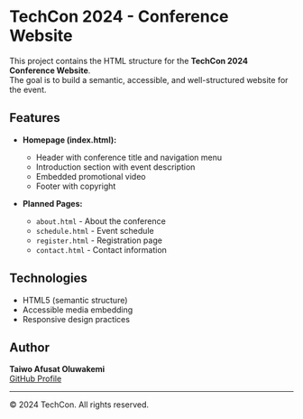 # TechCon 2024 - Conference Website

This project contains the HTML structure for the **TechCon 2024 Conference Website**.  
The goal is to build a semantic, accessible, and well-structured website for the event.

## Features
- **Homepage (index.html):**
  - Header with conference title and navigation menu
  - Introduction section with event description
  - Embedded promotional video
  - Footer with copyright

- **Planned Pages:**
  - `about.html` - About the conference
  - `schedule.html` - Event schedule
  - `register.html` - Registration page
  - `contact.html` - Contact information

## Technologies
- HTML5 (semantic structure)
- Accessible media embedding
- Responsive design practices

## Author
**Taiwo Afusat Oluwakemi**  
[GitHub Profile](https://github.com/Kemmy90smart)

---

© 2024 TechCon. All rights reserved.
